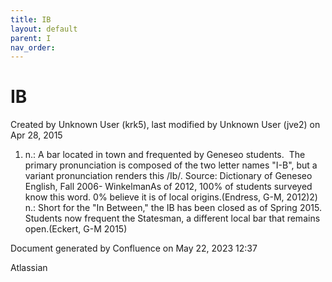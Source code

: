 ```yaml
---
title: IB
layout: default
parent: I
nav_order:
---
```


# IB

Created by  Unknown User (krk5), last modified by  Unknown User (jve2) on Apr 28, 2015

1) n.: A bar located in town and frequented by Geneseo students.  The primary pronunciation is composed of the two letter names &quot;I-B&quot;, but a variant pronunciation renders this /Ib/. Source: Dictionary of Geneseo English, Fall 2006- WinkelmanAs of 2012, 100% of students surveyed know this word. 0% believe it is of local origins.(Endress, G-M, 2012)2) n.: Short for the &quot;In Between,&quot; the IB has been closed as of Spring 2015. Students now frequent the Statesman, a different local bar that remains open.(Eckert, G-M 2015)

Document generated by Confluence on May 22, 2023 12:37

Atlassian
